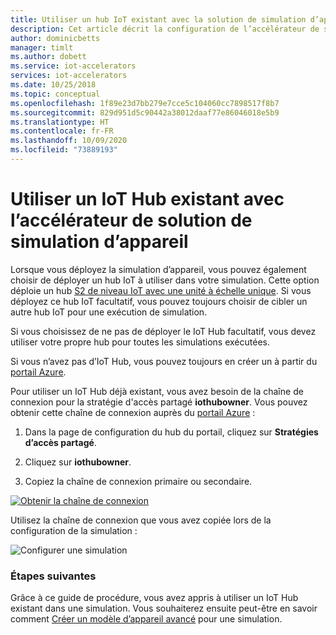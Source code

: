 ```yaml
---
title: Utiliser un hub IoT existant avec la solution de simulation d’appareil – Azure | Microsoft Docs
description: Cet article décrit la configuration de l’accélérateur de solution de simulation d’appareil pour utiliser un IoT Hub existant.
author: dominicbetts
manager: timlt
ms.author: dobett
ms.service: iot-accelerators
services: iot-accelerators
ms.date: 10/25/2018
ms.topic: conceptual
ms.openlocfilehash: 1f89e23d7bb279e7cce5c104060cc7898517f8b7
ms.sourcegitcommit: 829d951d5c90442a38012daaf77e86046018e5b9
ms.translationtype: HT
ms.contentlocale: fr-FR
ms.lasthandoff: 10/09/2020
ms.locfileid: "73889193"
---
```

# <a name="use-an-existing-iot-hub-with-the-device-simulation-solution-accelerator"></a>Utiliser un IoT Hub existant avec l’accélérateur de solution de simulation d’appareil

Lorsque vous déployez la simulation d’appareil, vous pouvez également choisir de déployer un hub IoT à utiliser dans votre simulation. Cette option déploie un hub [S2 de niveau IoT avec une unité à échelle unique](../iot-hub/iot-hub-scaling.md). Si vous déployez ce hub IoT facultatif, vous pouvez toujours choisir de cibler un autre hub IoT pour une exécution de simulation.

Si vous choisissez de ne pas de déployer le IoT Hub facultatif, vous devez utiliser votre propre hub pour toutes les simulations exécutées.

Si vous n’avez pas d’IoT Hub, vous pouvez toujours en créer un à partir du [portail Azure](https://portal.azure.com).

Pour utiliser un IoT Hub déjà existant, vous avez besoin de la chaîne de connexion pour la stratégie d'accès partagé **iothubowner**. Vous pouvez obtenir cette chaîne de connexion auprès du [portail Azure](https://portal.azure.com) :

1. Dans la page de configuration du hub du portail, cliquez sur **Stratégies d’accès partagé**.

1. Cliquez sur **iothubowner**.

1. Copiez la chaîne de connexion primaire ou secondaire.

[![Obtenir la chaîne de connexion](./media/iot-accelerators-device-simulation-choose-hub/connectionstring-inline.png)](./media/iot-accelerators-device-simulation-choose-hub/connectionstring-expanded.png#lightbox)

Utilisez la chaîne de connexion que vous avez copiée lors de la configuration de la simulation :

![Configurer une simulation](./media/iot-accelerators-device-simulation-choose-hub/configuresimulation.png)

### <a name="next-steps"></a>Étapes suivantes

Grâce à ce guide de procédure, vous avez appris à utiliser un IoT Hub existant dans une simulation. Vous souhaiterez ensuite peut-être en savoir comment [Créer un modèle d’appareil avancé](iot-accelerators-device-simulation-advanced-device.md) pour une simulation.
